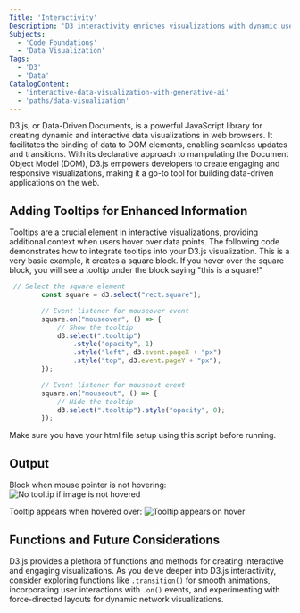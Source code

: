 ```yaml
---
Title: 'Interactivity'
Description: 'D3 interactivity enriches visualizations with dynamic user engagement and interactive features.'
Subjects:
  - 'Code Foundations'
  - 'Data Visualization'
Tags:
  - 'D3'
  - 'Data'
CatalogContent:
  - 'interactive-data-visualization-with-generative-ai'
  - 'paths/data-visualization'
---
```


D3.js, or Data-Driven Documents, is a powerful JavaScript library for creating dynamic and interactive data visualizations in web browsers. It facilitates the binding of data to DOM elements, enabling seamless updates and transitions. With its declarative approach to manipulating the Document Object Model (DOM), D3.js empowers developers to create engaging and responsive visualizations, making it a go-to tool for building data-driven applications on the web.

## Adding Tooltips for Enhanced Information

Tooltips are a crucial element in interactive visualizations, providing additional context when users hover over data points. The following code demonstrates how to integrate tooltips into your D3.js visualization. This is a very basic example, it creates a square block. If you hover over the square block, you will see a tooltip under the block saying "this is a square!"

```js
 // Select the square element
        const square = d3.select("rect.square");

        // Event listener for mouseover event
        square.on("mouseover", () => {
            // Show the tooltip
            d3.select(".tooltip")
                .style("opacity", 1)
                .style("left", d3.event.pageX + "px")
                .style("top", d3.event.pageY + "px");
        });

        // Event listener for mouseout event
        square.on("mouseout", () => {
            // Hide the tooltip
            d3.select(".tooltip").style("opacity", 0);
        });
```

Make sure you have your html file setup using this script before running.

## Output

Block when mouse pointer is not hovering:
![No tooltip if image is not hovered](https://github.com/ShatilKhan/docs/blob/d3Int/media/d3-non-hover.png)

Tooltip appears when hovered over:
![Tooltip appears on hover](https://github.com/ShatilKhan/docs/blob/d3Int/media/d3-tooltip-hover.png)

## Functions and Future Considerations

D3.js provides a plethora of functions and methods for creating interactive and engaging visualizations. As you delve deeper into D3.js interactivity, consider exploring functions like `.transition()` for smooth animations, incorporating user interactions with `.on()` events, and experimenting with force-directed layouts for dynamic network visualizations.
